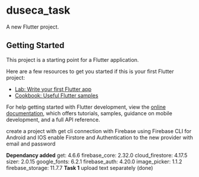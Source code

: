 # duseca_task

A new Flutter project.

## Getting Started

This project is a starting point for a Flutter application.

Here are a few resources to get you started if this is your first Flutter project:

- [Lab: Write your first Flutter app](https://docs.flutter.dev/get-started/codelab)
- [Cookbook: Useful Flutter samples](https://docs.flutter.dev/cookbook)

For help getting started with Flutter development, view the
[online documentation](https://docs.flutter.dev/), which offers tutorials,
samples, guidance on mobile development, and a full API reference.

create a project with get cli 
connection with Firebase using Firebase CLI for Android and IOS
enable Firstore and Authentication to the new provider with email and password

**Dependancy added**
  get: 4.6.6
  firebase_core: 2.32.0
  cloud_firestore: 4.17.5
  sizer: 2.0.15
  google_fonts: 6.2.1
  firebase_auth: 4.20.0
  image_picker: 1.1.2
  firebase_storage: 11.7.7
**Task 1**
upload text separately (done)


